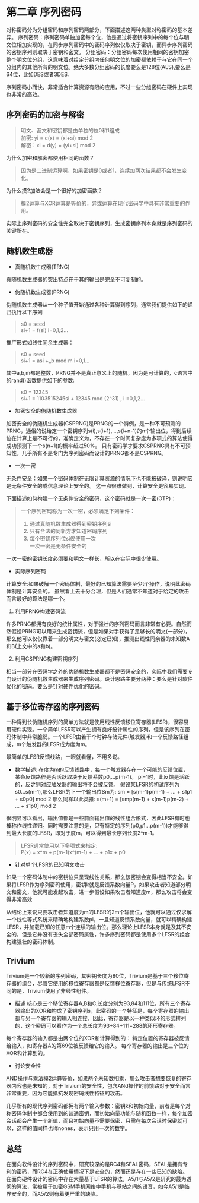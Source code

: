 # 第二章 序列密码

对称密码分为分组密码和序列密码两部分，下面描述这两种类型对称密码的基本差异。
序列密码：序列密码单独加密每个位，他是通过将密钥序列中的每个位与明文位相加实现的，在同步序列密码中的密码序列仅仅取决于密钥，而异步序列密码的密钥序列则取决于密钥和密文。
分组密码：分组密码每次使用相同的密钥加密整个明文位分组，这意味着对给定分组内任何明文位的加密都依赖于与它在同一个分组内的其他所有的明文位。绝大多数分组密码的长度要么是128位(AES),要么是64位，比如DES或者3DES。

序列密码小而快，非常适合计算资源有限的应用，不过一些分组密码在硬件上实现也非常的高效。

## 序列密码的加密与解密

> 明文、密文和密钥都是由单独的位0和1组成  
> 加密: yi = e(x) = (xi+si) mod 2  
> 解密：xi = d(y) = (yi+si) mod 2  

为什么加密和解密都使用相同的函数？
> 因为是二进制运算啊，如果密钥是0或者1，连续加两次结果都不会发生变化。

为什么摸2加法会是一个很好的加密函数？
> 模2运算与XOR运算是等价的，异或运算在现代密码学中具有非常重要的作用。

实际上序列密码的安全性完全取决于密钥序列，生成密钥序列本身就是序列密码的关键所在。

## 随机数生成器

* 真随机数生成器(TRNG)

真随机数生成器的突出特点在于其的输出是完全不可复制的。

* 伪随机数生成器(PRNG)

伪随机数生成器从一个种子值开始通过各种计算得到序列，通常我们提供如下的递归执行以下序列
> s0 = seed  
> si+1 = f(si)   i=0,1,2...  

推广形式如线性同余生成器：
> s0 = seed  
> si+1 = asi +_b mod m   i=0,1...  

其中a,b,m都是整数，PRNG并不是真正意义上的随机，因为是可计算的，c语言中的rand()函数提供如下的参数:
> s0 = 12345  
> si+1 = 1103515245si + 12345 mod (2^31) , i =0,1,2...

* 加密安全的伪随机数生成器

加密安全的伪随机生成器(CSPRNG)是PRNG的一个特例，是一种不可预测的PRNG，通俗的说给定一个密钥序列s(i),s(i+1),...,s(i+n-1)的n个输出位，得到后续位在计算上是不可行的，准确定义为，不存在一个时间复杂度为多项式的算法使得成功预测下一个s(n+1)的概率超过50%。
只有密码学才要求CSPRNG具有不可预知性，几乎所有不是专门为序列密码而设计的PRNG都不是CSPRNG。

* 一次一密

无条件安全：如果一个密码体制在无限计算资源的情况下也不能被破译，则说明它是无条件安全的或信息理论上安全的。
这一点很难做到，计算安全更容易实现。

下面描述如何构建一个无条件安全的密码，这个密码就是一次一密(OTP)：
> 一个序列密码称为一次一密，必须满足下列条件：  
>
> 1. 通过真随机数生成器得到密钥序列si  
> 2. 只有合法的同新方才知道密码序列  
> 3. 每个密钥序列位si仅使用一次  
> 一次一密是无条件安全的  

一次一密的密钥长度必须要和明文一样长，所以在实际中很少使用。

* 实际序列密码

计算安全:如果破解一个密码体制，最好的已知算法需要至少t个操作，说明此密码体制是计算安全的。
虽然看上去十分合理，但是人们通常不知道对于给定的攻击而言最好的算法是哪一个。

1. 利用PRNG构建密码流

许多PRNG都拥有良好的统计属性，对于强壮的序列密码而言非常有必要。自然而然假设PRNG可以用来生成密钥流，但是如果对手获得了足够长的明文(一部分)，那么他可以仅仅靠着一部分明文与密文(必定已知)，推测出线性同余器的未知数A和B(上文中的a和b)。

2. 利用CSPRNG构建密钥序列

相当一部分在密码学之外的伪随机数生成器都不是密码安全的，实际中我们需要专门设计的伪随机数生成器来生成序列密码。设计思路主要分两种：要么是针对软件优化的密码。要么是针对硬件优化的密码。


## 基于移位寄存器的序列密码

一种得到长伪随机序列的简单方法就是使用线性反馈移位寄存器(LFSR)，很容易用硬件实现。一个简单LFSR可以产生拥有良好统计属性的序列，但是该序列在密码体制中非常脆弱。一个LFSR由若干个时钟存储元件(触发器)和一个反馈路径组成，m个触发器的LFSR成为度为m。

最简单的LFSR反馈线路，一眼就看懂，不用多说。

* 数学描述:
在度为m的反馈线路中，每一个触发器存在一个可能的反馈位置，某条反馈路径是否活跃取决于反馈系数p0,...p(m-1)。
pi=1时，此反馈是活跃的，反之则对应触发器的输出将不会被反馈。
假设某LFSR的初试序列为s0...s(m-1),那么LFSR的下一个输出位Sm为:
sm = [s(m-1)p(m-1) + ... + s1p1 + s0p0] mod 2
那么同样以此类推:
s(m+1) = [smp(m-1) + s(m-1)p(m-2) + ... + s1p0] mod 2

很明显可以看出，输出值都是一些前面输出值的线性组合形式，因此LFSR有时也被称作线性递归。同时需要注意的是，只有特定的序列(p0,p1...p(m-1))才能够得到最大长度的LFSR，即对于度m，可以得到最长序列长度2^m-1。

> LFSR通常使用以下多项式来指定:  
> P(x) = x^m + p(m-1)x^(m-1) + ... + p1x + p0

* 针对单个LFSR的已知明文攻击

如果一个密码体制中的密钥位只呈现线性关系，那么该密钥会变得相当不安全。如果将LFSR作为序列密码使用，密钥k就是反馈系数向量P，如果攻击者知道部分明文和密文，他就可能发起攻击，进一步假设如果攻击者知道度m，那么攻击将会变得非常高效

从结论上来说只要攻击者知道度为m的LFSR的2m个输出位，他就可以通过仅求解一个线性等式系统来精确地构建系数pi，一旦知道反馈系数向量，就可以精确构建LFSR，并加载已知的任意m个连续的输出位。那么理论上LFSR本身就是及其不安全的，但是它并没有丧失全部密码属性，许多序列密码都是使用多个LFSR的组合构建强壮的密码体制。

## Trivium

Trivium是一个较新的序列密码，其密钥长度为80位，Trivium是基于三个移位寄存器的组合，尽管它使用的移位寄存器都是反馈移位寄存器，但是与传统LFSR不同的是，Trivium使用了非线性组件。

* 描述
核心是三个移位寄存器A,B和C,长度分别为93,84和111位，所有三个寄存器输出的XOR和构成了密钥序列s，此密码的一个特征是，每个寄存器的输出都与另一个寄存器的输入相连接，因此，寄存器是以一种类似环的形式排列的，这个密码可以看作为一个总长度为93+84+111=288的环形寄存器。

每个寄存器的输入都是由两个位的XOR和计算得到的：
特定位置的寄存器被反馈给输入，如寄存器A的第69位被反馈给它的输入。
每个寄存器的输出是三个位的XOR和计算到的。

* 讨论安全性

AND操作与乘法模2运算等价，如果两个未知数相乘，那么攻击者想要恢复的寄存器内容也是未知的，对于Trivium的安全性，包含ANd操作的前馈路对于安全而言非常重要，因为它能抵抗发现密码线性特征的攻击。

几乎所有的现代序列密码都拥有两个输入参数：密钥k和初始向量，前者是每个对称密码体制中都会使用到的普通密钥，而初始向量功能与随机函数一样，每个加密会话都会产生一个新值，而且初始向量不需要保密，只需在每次会话时保密就可以，这样的值同样也称nones，表示只用一次的数字。

## 总结

在面向软件设计的序列密码中，研究较深的是RC4和SEAL密码，SEAL是拥有专利的密码，而RC4在正确使用情况下是安全的，然而还是存在一些已知的缺陷。
在面向硬件设计的密码中存在大量基于LFSR的算法，A5/1与A5/2是研究的最为透彻的算法，常被用于加密GSM手机网络中手机与基站之间的语音，如今A5/1是临界安全的，而A5/2则有着更严重的缺陷。